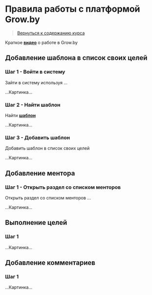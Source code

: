 Правила работы с платформой Grow.by
====================

>
>[Вернуться к содержанию курса]({{site.baseurl}}/content)
>

Краткое **[видео](https://www.youtube.com/watch?v=9q3aOLZ_qII)** о работе в Grow.by

Добавление шаблона в список своих целей
---------------------
### Шаг 1 - Войти в систему
Зайти в систему используя ...

...Картинка...

### Шаг 2 - Найти шаблон
Найти **[шаблон](https://grow.telescopeai.com/templateView/18199)**

...Картинка...

### Шаг 3 - Добавить шаблон
Добавить шаблон в список своих целей

...Картинка...

Добавление ментора
---------------------
### Шаг 1 - Открыть раздел со списком менторов
Открыть раздел со списком менторов ...

...Картинка...

Выполнение целей
---------------------
### Шаг 1

...Картинка...

Добавление комментариев
---------------------
### Шаг 1

...Картинка...